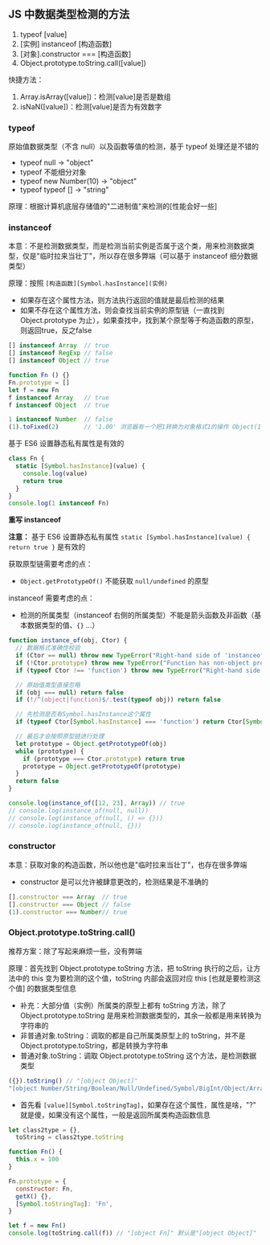 ## JS 中数据类型检测的方法

1. typeof [value]
2. [实例] instanceof [构造函数]
3. [对象].constructor === [构造函数]
4. Object.prototype.toString.call([value])

快捷方法：

1. Array.isArray([value])：检测[value]是否是数组
2. isNaN([value])：检测[value]是否为有效数字

### typeof

原始值数据类型（不含 null）以及函数等值的检测，基于 typeof 处理还是不错的

- typeof null -> "object"
- typeof 不能细分对象
- typeof new Number(10) -> "object"
- typeof typeof [] -> "string"

原理：根据计算机底层存储值的"二进制值"来检测的[性能会好一些]

### instanceof

本意：不是检测数据类型，而是检测当前实例是否属于这个类，用来检测数据类型，仅是"临时拉来当壮丁"，所以存在很多弊端（可以基于 instanceof 细分数据类型）

原理：按照 `[构造函数][Symbol.hasInstance](实例)` 

- 如果存在这个属性方法，则方法执行返回的值就是最后检测的结果
- 如果不存在这个属性方法，则会查找当前实例的原型链（一直找到 Object.prototype 为止），如果查找中，找到某个原型等于构造函数的原型，则返回true，反之false

```js
[] instanceof Array  // true
[] instanceof RegExp // false
[] instanceof Object // true

function Fn () {}
Fn.prototype = []
let f = new Fn
f instanceof Array   // true
f instanceof Object  // true

1 instanceof Number  // false
(1).toFixed(2)       // '1.00' 浏览器有一个把1转换为对象格式1的操作 Object(1) 装箱
```

基于 ES6 设置静态私有属性是有效的

```js
class Fn {
  static [Symbol.hasInstance](value) {
    console.log(value)
    return true
  }
}
console.log(1 instanceof Fn)
```

**重写 instanceof**

**注意：** 基于 ES6 设置静态私有属性 `static [Symbol.hasInstance](value) { return true }` 是有效的

获取原型链需要考虑的点：

- `Object.getPrototypeOf()` 不能获取 `null/undefined` 的原型

instanceof 需要考虑的点：

- 检测的所属类型（instanceof 右侧的所属类型）不能是箭头函数及非函数（基本数据类型的值、`{}` ...）

```js
function instance_of(obj, Ctor) {
  // 数据格式准确性校验
  if (Ctor == null) throw new TypeError("Right-hand side of 'instanceof' is not callable")
  if (!Ctor.prototype) throw new TypeError("Function has non-object prototype 'undefined' in instanceof check")
  if (typeof Ctor !== 'function') throw new TypeError("Right-hand side of 'instanceof' is not callable")

  // 原始值类型直接忽略
  if (obj === null) return false
  if (!/^(object|function)$/.test(typeof obj)) return false

  // 先检测是否有Symbol.hasInstance这个属性
  if (typeof Ctor[Symbol.hasInstance] === 'function') return Ctor[Symbol.hasInstance](obj)

  // 最后才会按照原型链进行处理
  let prototype = Object.getPrototypeOf(obj)
  while (prototype) {
    if (prototype === Ctor.prototype) return true
    prototype = Object.getPrototypeOf(prototype)
  }
  return false
}

console.log(instance_of([12, 23], Array)) // true
// console.log(instance_of(null, null))
// console.log(instance_of(null, () => {}))
// console.log(instance_of(null, {}))
```

### constructor

本意：获取对象的构造函数，所以他也是"临时拉来当壮丁"，也存在很多弊端

- constructor 是可以允许被肆意更改的，检测结果是不准确的

```js
[].constructor === Array  // true
[].constructor === Object // false
(1).constructor === Number// true
```

### Object.prototype.toString.call()

推荐方案：除了写起来麻烦一些，没有弊端

原理：首先找到 Object.prototype.toString 方法，把 toString 执行的之后，让方法中的 this 变为要检测的这个值，toString 内部会返回对应 this [也就是要检测这个值] 的数据类型信息

- 补充：大部分值（实例）所属类的原型上都有 toString 方法，除了 Object.prototype.toString 是用来检测数据类型的，其余一般都是用来转换为字符串的
- 非普通对象.toString：调取的都是自己所属类原型上的 toString，并不是 Object.prototype.toString，都是转换为字符串
- 普通对象.toString：调取 Object.prototype.toString 这个方法，是检测数据类型

```js
({}).toString() // "[object Object]"
"[object Number/String/Boolean/Null/Undefined/Symbol/BigInt/Object/Array/RegExp/Date/Error/Function/GeneratorFunction/Math...]"
```

- 首先看 `[value][Symbol.toStringTag]`，如果存在这个属性，属性是啥，"?" 就是傻，如果没有这个属性，一般是返回所属类构造函数信息

```js
let class2type = {},
  toString = class2type.toString

function Fn() {
  this.x = 100
}

Fn.prototype = {
  constructor: Fn,
  getX() {},
  [Symbol.toStringTag]: 'Fn',
}

let f = new Fn()
console.log(toString.call(f)) // "[object Fn]" 默认是"[object Object]"
```

